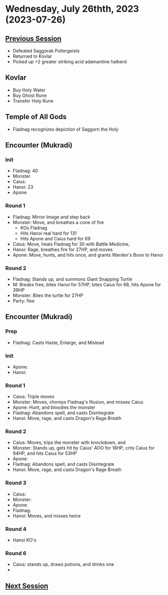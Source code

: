 # Wednesday, July 26thth, 2023 (2023-07-26)

## [Previous Session](./2023-07-05.md)

- Defeated Saggorak Poltergeists
- Returned to Kovlar
- Picked up +2 greater striking acid adamantine halberd

## Kovlar

- Buy Holy Water
- Buy Ghost Rune
- Transfer Holy Rune

## Temple of All Gods

- Fladnag recognizes depiction of Saggorn the Holy

## Encounter (Mukradi)

### Init

- Fladnag: 40
- Monster
- Caius: 
- Hanoi: 23
- Apone

### Round 1

- Fladnag: Mirror Image and step back
- Monster: Move, and breathes a cone of fire
   - KOs Fladnag
   - Hits Hanoi real hard for 131
   - Hits Apone and Caius hard for 69
- Caius: Move, heals Fladnag for 30 with Battle Medicine,
- Hanoi: Rage, breathes fire for 27HP, and moves
- Apone: Move, hunts, and hits once, and grants Warden's Boon to Hanoi

### Round 2

- Fladnag: Stands up, and summons Giant Snapping Turtle
- M: Breaks free, bites Hanoi for 57HP, bites Caius for 68, hits Apone for 39HP
- Monster: Bites the turtle for 27HP
- Party: flee

## Encounter (Mukradi)

### Prep

- Fladnag: Casts Haste, Enlarge, and Mislead

### Init

- Apone: 
- Hanoi: 

### Round 1

- Caius: Triple moves
- Monster: Moves, chomps Fladnag's Illusion, and misses Caius
- Apone: Hunt, and bloodies the monster
- Fladnag: Abandons spell, and casts Disintegrate
- Hanoi: Move, rage, and casts Dragon's Rage Breath

### Round 2

- Caius: Moves, trips the monster with knockdown, and 
- Monster: Stands up, gets hit by Caius' AOO for 18HP, crits Caius for 94HP, and hits Caius for 53HP
- Apone: 
- Fladnag: Abandons spell, and casts Disintegrate
- Hanoi: Move, rage, and casts Dragon's Rage Breath

### Round 3

- Caius: 
- Monster: 
- Apone: 
- Fladnag: 
- Hanoi: Moves, and misses twice

### Round 4

- Hanoi KO's

### Round 6

- Caius: stands up, draws potions, and drinks one
- 

## [Next Session](./2023-08-02.md)

